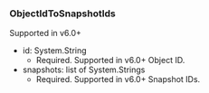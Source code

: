 ### ObjectIdToSnapshotIds
Supported in v6.0+

- id: System.String
  - Required. Supported in v6.0+
  Object ID.
- snapshots: list of System.Strings
  - Required. Supported in v6.0+
  Snapshot IDs.
